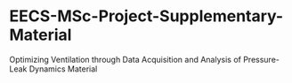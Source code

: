 # EECS-MSc-Project-Supplementary-Material
Optimizing Ventilation through Data Acquisition and Analysis of Pressure-Leak Dynamics Material
